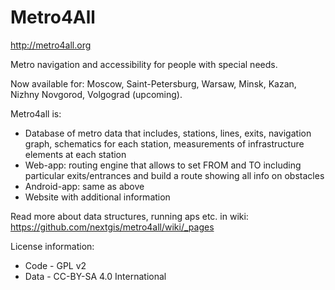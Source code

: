 Metro4All
===========

http://metro4all.org

Metro navigation and accessibility for people with special needs.

Now available for: Moscow, Saint-Petersburg, Warsaw, Minsk, Kazan, Nizhny Novgorod, Volgograd (upcoming).

Metro4all is:

* Database of metro data that includes, stations, lines, exits, navigation graph, schematics for each station, measurements of infrastructure elements at each station
* Web-app: routing engine that allows to set FROM and TO including particular exits/entrances and build a route showing all info on obstacles
* Android-app: same as above
* Website with additional information

Read more about data structures, running aps etc. in wiki: https://github.com/nextgis/metro4all/wiki/_pages


License information:

* Code - GPL v2
* Data - CC-BY-SA 4.0 International
